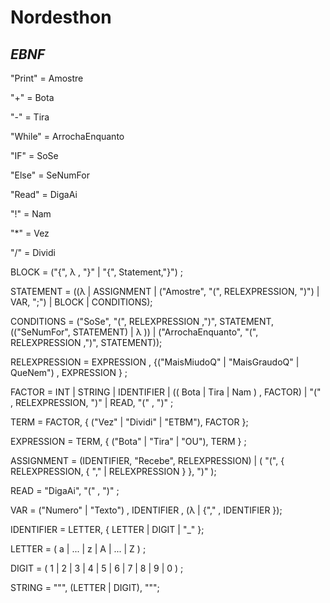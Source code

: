 # Nordesthon

## *EBNF*

"Print" = Amostre 

"+" = Bota

"-" = Tira

"While" = ArrochaEnquanto

"IF" = SoSe

"Else" = SeNumFor

"Read" = DigaAi

"!" = Nam

"*" = Vez

"/" = Dividi


BLOCK = ("{", λ , "}" | "{", Statement,"}") ;

STATEMENT =  ((λ | ASSIGNMENT | ("Amostre", "(", RELEXPRESSION, ")")  | VAR, ";")  | BLOCK | CONDITIONS);

CONDITIONS = ("SoSe", "(", RELEXPRESSION ,")", STATEMENT, (("SeNumFor", STATEMENT) | λ )) | ("ArrochaEnquanto", "(", RELEXPRESSION ,")", STATEMENT));

RELEXPRESSION = EXPRESSION , {("MaisMiudoQ" | "MaisGraudoQ" | QueNem") , EXPRESSION } ;

FACTOR = INT | STRING | IDENTIFIER | (( Bota | Tira | Nam ) , FACTOR) | "(" , RELEXPRESSION, ")" | READ, "(" , ")" ;

TERM = FACTOR, { ("Vez" | "Dividi" | "ETBM"), FACTOR };

EXPRESSION = TERM, { ("Bota" | "Tira" | "OU"), TERM } ;

ASSIGNMENT = (IDENTIFIER, "Recebe", RELEXPRESSION) | ( "(", { RELEXPRESSION, { "," | RELEXPRESSION } }, ")" );

READ = "DigaAi", "(" , ")" ;

VAR = ("Numero" | "Texto") , IDENTIFIER , (λ | {"," , IDENTIFIER });

IDENTIFIER = LETTER, { LETTER | DIGIT | "_" };

LETTER = ( a | ... | z | A | ... | Z ) ;

DIGIT = ( 1 | 2 | 3 | 4 | 5 | 6 | 7 | 8 | 9 | 0 ) ;

STRING = """, (LETTER | DIGIT), """;
